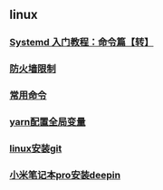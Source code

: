 <!-- --- -->
<!-- sidebar: false -->
<!-- --- -->
## linux ##
### [Systemd 入门教程：命令篇【转】](http://www.ruanyifeng.com/blog/2016/03/systemd-tutorial-commands.html)
### [防火墙限制](./firewall)
### [常用命令](./commands)
### [yarn配置全局变量](./yarn)
### [linux安装git](./git)
### [小米笔记本pro安装deepin](./deepin)
